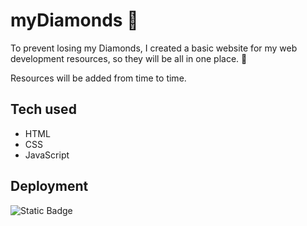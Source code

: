 # myDiamonds 💎

To prevent losing my Diamonds, I created a basic website for my web development resources, so they will be all in one place. 💎 

Resources will be added from time to time.

## Tech used

- HTML
- CSS
- JavaScript

## Deployment

![Static Badge](https://img.shields.io/badge/render-success-green.svg)

